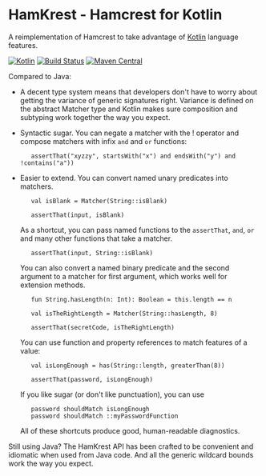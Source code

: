 HamKrest - Hamcrest for Kotlin
==============================

A reimplementation of Hamcrest to take advantage of [Kotlin](https://kotlinlang.org/) language features.

[![Kotlin](https://img.shields.io/badge/kotlin-1.0.0-blue.svg)](http://kotlinlang.org)
[![Build Status](https://travis-ci.org/npryce/hamkrest.svg?branch=master)](https://travis-ci.org/npryce/hamkrest)
[![Maven Central](https://img.shields.io/maven-central/v/com.natpryce/hamkrest.svg)](http://search.maven.org/#search%7Cga%7C1%7Cg%3A%22com.natpryce%22%20AND%20a%3A%22hamkrest%22)

Compared to Java:

 * A decent type system means that developers don't have to worry about getting the variance of generic signatures right.  Variance is defined on the abstract Matcher type and Kotlin makes sure composition and subtyping work together the way you expect.
 * Syntactic sugar. You can negate a matcher with the ! operator and compose matchers with infix `and` and `or` functions:

          assertThat("xyzzy", startsWith("x") and endsWith("y") and !contains("a"))

 * Easier to extend. You can convert named unary predicates into matchers.

          val isBlank = Matcher(String::isBlank)

          assertThat(input, isBlank)

   As a shortcut, you can pass named functions to the `assertThat`, `and`, `or` and many other functions that take a matcher.

          assertThat(input, String::isBlank)

   You can also convert a named binary predicate and the second argument to a matcher for first argument, which works well for extension methods.

          fun String.hasLength(n: Int): Boolean = this.length == n

          val isTheRightLength = Matcher(String::hasLength, 8)

          assertThat(secretCode, isTheRightLength)

   You can use function and property references to match features of a value:

          val isLongEnough = has(String::length, greaterThan(8))

          assertThat(password, isLongEnough)

   If you like sugar (or don't like punctuation), you can use

          password shouldMatch isLongEnough
          password shouldMatch ::myPasswordFunction

   All of these shortcuts produce good, human-readable diagnostics.

Still using Java?  The HamKrest API has been crafted to be convenient and idiomatic when used from Java code.  And all the generic wildcard bounds work the way you expect.
